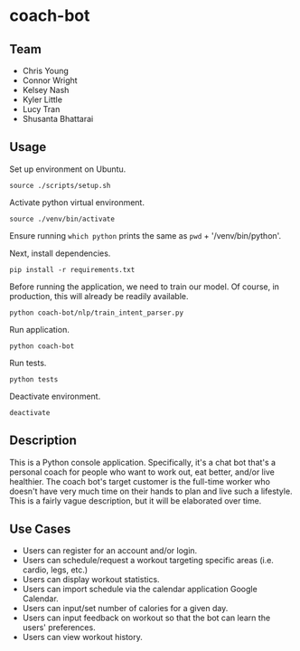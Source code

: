 # coach-bot

## Team
- Chris Young
- Connor Wright
- Kelsey Nash
- Kyler Little
- Lucy Tran
- Shusanta Bhattarai

## Usage
Set up environment on Ubuntu.
```
source ./scripts/setup.sh
```
Activate python virtual environment.
```
source ./venv/bin/activate
```
Ensure running ```which python``` prints the same as ```pwd``` + '/venv/bin/python'.

Next, install dependencies.
```
pip install -r requirements.txt
```
Before running the application, we need to train our model. Of course, in production, this will already be readily available.
```
python coach-bot/nlp/train_intent_parser.py
```
Run application.
```
python coach-bot
```
Run tests.
```
python tests
```
Deactivate environment.
```
deactivate
```

## Description
This is a Python console application. Specifically, it's a chat bot that's a 
personal coach for people who want to work out, eat better, and/or live 
healthier. The coach bot's target customer is the full-time worker who doesn't 
have very much time on their hands to plan and live such a lifestyle. This is 
a fairly vague description, but it will be elaborated over time.

## Use Cases
- Users can register for an account and/or login.
- Users can schedule/request a workout targeting specific areas (i.e. cardio, legs, etc.)
- Users can display workout statistics.
- Users can import schedule via the calendar application Google Calendar.
- Users can input/set number of calories for a given day.
- Users can input feedback on workout so that the bot can learn the users' preferences.
- Users can view workout history.